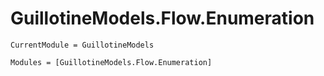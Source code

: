 # GuillotineModels.Flow.Enumeration

```@meta
CurrentModule = GuillotineModels
```

```@autodocs
Modules = [GuillotineModels.Flow.Enumeration]
```

